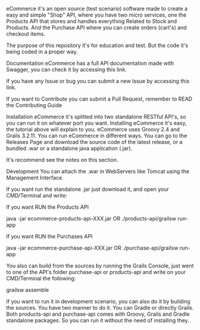 eCommerce it's an open source (test scenario) software made to create a easy and simple "Shop" API, where you have two micro services, one the Products API that stores and handles everything Related to Stock and Products. And the Purchase API where you can create orders (cart's) and checkout items.

The purpose of this repository it's for education and test. But the code it's being coded in a proper way.

Documentation
eCommerce has a full API documentation made with Swagger, you can check it by accessing this link.

If you have any Issue or bug you can submit a new Issue by accessing this link.

If you want to Contribute you can submit a Pull Request, remember to READ the Contributing Guide

Installation
eCommerce it's splitted into two standalone RESTful API's, so you can run it on whatever port you want. Installing
eCommerce it's easy, the tutorial above will explain to you.
eCommerce uses Groovy 2.4 and Grails 3.2.11.
You can run eCommerce in different ways. You can go to the Releases Page and download the source code of the latest release, or a bundled .war or a standalone java application (.jar).

It's recommend see the notes on this section.

Development
You can attach the .war in WebServers like Tomcat using the Management Interface.

If you want run the standalone .jar just download it, and open your CMD/Terminal and write:

If you want RUN the Products API

java -jar ecommerce-products-api-XXX.jar OR ./products-api/grailsw run-app

If you want RUN the Purchases API

java -jar ecommerce-purchase-api-XXX.jar OR ./purchase-api/grailsw run-app

You also can build from the sources by running the Grails Console, just went to one of the API's folder purchase-api or products-api and write on your CMD/Terminal the following:

grailsw assemble

If you want to run it in development scenario, you can also do it by building the sources. You have two manner to do it. You can Gradle or directly Grails. Both products-api and purchase-api comes with Groovy, Grails and Gradle standalone packages. So you can run it without the need of installing they.
